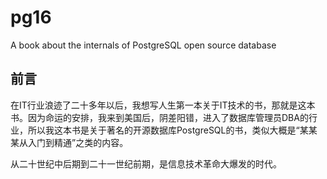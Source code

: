 # pg16
A book about the internals of PostgreSQL open source database

## 前言

在IT行业浪迹了二十多年以后，我想写人生第一本关于IT技术的书，那就是这本书。因为命运的安排，我来到美国后，阴差阳错，进入了数据库管理员DBA的行业，所以我这本书是关于著名的开源数据库PostgreSQL的书，类似大概是“某某某从入门到精通”之类的内容。

从二十世纪中后期到二十一世纪前期，是信息技术革命大爆发的时代。

